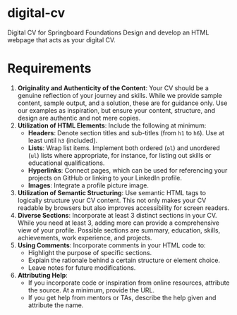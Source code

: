 # digital-cv
Digital CV for Springboard Foundations
Design and develop an HTML webpage that acts as your digital CV.

# Requirements

1. **Originality and Authenticity of the Content**: Your CV should be a genuine reflection of your journey and skills. While we provide sample content, sample output, and a solution, these are for guidance only. Use our examples as inspiration, but ensure your content, structure, and design are authentic and not mere copies.
2. **Utilization of HTML Elements**: Include the following at minimum:
    - **Headers**: Denote section titles and sub-titles (from `h1` to `h6`). Use at least until `h3` (included).
    - **Lists**: Wrap list items. Implement both ordered (`ol`) and unordered (`ul`) lists where appropriate, for instance, for listing out skills or educational qualifications.
    - **Hyperlinks**: Connect pages, which can be used for referencing your projects on GitHub or linking to your LinkedIn profile.
    - **Images**: Integrate a profile picture image.
3. **Utilization of Semantic Structuring**: Use semantic HTML tags to logically structure your CV content. This not only makes your CV readable by browsers but also improves accessibility for screen readers.
4. **Diverse Sections**: Incorporate at least 3 distinct sections in your CV. While you need at least 3, adding more can provide a comprehensive view of your profile. Possible sections are summary, education, skills, achievements, work experience, and projects.
5. **Using Comments**: Incorporate comments in your HTML code to:
    - Highlight the purpose of specific sections.
    - Explain the rationale behind a certain structure or element choice.
    - Leave notes for future modifications.
6. **Attributing Help**:
    - If you incorporate code or inspiration from online resources, attribute the source. At a minimum, provide the URL.
    - If you get help from mentors or TAs, describe the help given and attribute the name.

